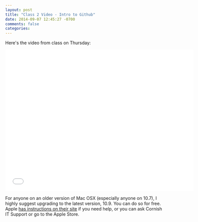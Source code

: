 ```yaml
---
layout: post
title: "Class 2 Video - Intro to Github"
date: 2014-09-07 12:45:27 -0700
comments: false
categories:
---
```


Here's the video from class on Thursday:

<iframe src="//player.vimeo.com/video/105496410" width="600" height="450" frameborder="0" webkitallowfullscreen mozallowfullscreen allowfullscreen></iframe>

For anyone on an older version of Mac OSX (especially anyone on 10.7),
I highly suggest upgrading to the latest version, 10.9. You can do so
for free. Apple
[has instructions on their site](https://www.apple.com/osx/how-to-upgrade/)
if you need help, or you can ask Cornish IT Support or go to the Apple Store.
